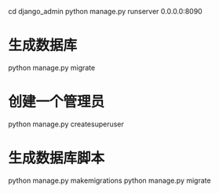 
cd django_admin
python manage.py runserver 0.0.0.0:8090


# 生成数据库
python manage.py migrate


# 创建一个管理员
python manage.py createsuperuser

# 生成数据库脚本
python manage.py makemigrations
python manage.py migrate
